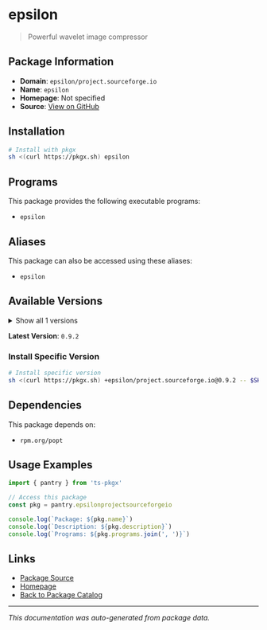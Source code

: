 # epsilon

> Powerful wavelet image compressor

## Package Information

- **Domain**: `epsilon/project.sourceforge.io`
- **Name**: `epsilon`
- **Homepage**: Not specified
- **Source**: [View on GitHub](https://github.com/pkgxdev/pantry/tree/main/projects/epsilon-project.sourceforge.io/package.yml)

## Installation

```bash
# Install with pkgx
sh <(curl https://pkgx.sh) epsilon
```

## Programs

This package provides the following executable programs:

- `epsilon`

## Aliases

This package can also be accessed using these aliases:

- `epsilon`

## Available Versions

<details>
<summary>Show all 1 versions</summary>

- `0.9.2`

</details>

**Latest Version**: `0.9.2`

### Install Specific Version

```bash
# Install specific version
sh <(curl https://pkgx.sh) +epsilon/project.sourceforge.io@0.9.2 -- $SHELL -i
```

## Dependencies

This package depends on:

- `rpm.org/popt`

## Usage Examples

```typescript
import { pantry } from 'ts-pkgx'

// Access this package
const pkg = pantry.epsilonprojectsourceforgeio

console.log(`Package: ${pkg.name}`)
console.log(`Description: ${pkg.description}`)
console.log(`Programs: ${pkg.programs.join(', ')}`)
```

## Links

- [Package Source](https://github.com/pkgxdev/pantry/tree/main/projects/epsilon-project.sourceforge.io/package.yml)
- [Homepage](#)
- [Back to Package Catalog](../package-catalog.md)

---

*This documentation was auto-generated from package data.*
